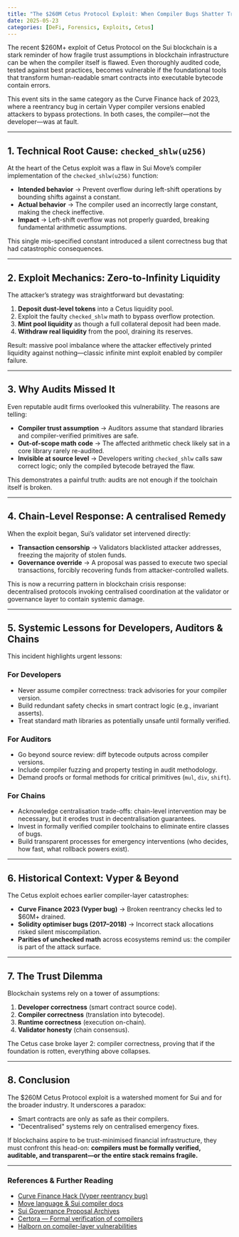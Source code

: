 ```yaml
---
title: "The $260M Cetus Protocol Exploit: When Compiler Bugs Shatter Trust"
date: 2025-05-23
categories: [DeFi, Forensics, Exploits, Cetus]
---
```



The recent $260M+ exploit of Cetus Protocol on the Sui blockchain is a stark reminder of how fragile trust assumptions in blockchain infrastructure can be when the compiler itself is flawed. Even thoroughly audited code, tested against best practices, becomes vulnerable if the foundational tools that transform human-readable smart contracts into executable bytecode contain errors.

This event sits in the same category as the Curve Finance hack of 2023, where a reentrancy bug in certain Vyper compiler versions enabled attackers to bypass protections. In both cases, the compiler—not the developer—was at fault.

---

## 1. Technical Root Cause: `checked_shlw(u256)`

At the heart of the Cetus exploit was a flaw in Sui Move’s compiler implementation of the `checked_shlw(u256)` function:

- **Intended behavior** → Prevent overflow during left-shift operations by bounding shifts against a constant.  
- **Actual behavior** → The compiler used an incorrectly large constant, making the check ineffective.  
- **Impact** → Left-shift overflow was not properly guarded, breaking fundamental arithmetic assumptions.

This single mis-specified constant introduced a silent correctness bug that had catastrophic consequences.

---

## 2. Exploit Mechanics: Zero-to-Infinity Liquidity

The attacker’s strategy was straightforward but devastating:

1. **Deposit dust-level tokens** into a Cetus liquidity pool.  
2. Exploit the faulty `checked_shlw` math to bypass overflow protection.  
3. **Mint pool liquidity** as though a full collateral deposit had been made.  
4. **Withdraw real liquidity** from the pool, draining its reserves.  

Result: massive pool imbalance where the attacker effectively printed liquidity against nothing—classic infinite mint exploit enabled by compiler failure.

---

## 3. Why Audits Missed It

Even reputable audit firms overlooked this vulnerability. The reasons are telling:

- **Compiler trust assumption** → Auditors assume that standard libraries and compiler-verified primitives are safe.  
- **Out-of-scope math code** → The affected arithmetic check likely sat in a core library rarely re-audited.  
- **Invisible at source level** → Developers writing `checked_shlw` calls saw correct logic; only the compiled bytecode betrayed the flaw.  

This demonstrates a painful truth: audits are not enough if the toolchain itself is broken.

---

## 4. Chain-Level Response: A centralised Remedy

When the exploit began, Sui’s validator set intervened directly:

- **Transaction censorship** → Validators blacklisted attacker addresses, freezing the majority of stolen funds.  
- **Governance override** → A proposal was passed to execute two special transactions, forcibly recovering funds from attacker-controlled wallets.  

This is now a recurring pattern in blockchain crisis response:  
decentralised protocols invoking centralised coordination at the validator or governance layer to contain systemic damage.

---

## 5. Systemic Lessons for Developers, Auditors & Chains

This incident highlights urgent lessons:

### For Developers
- Never assume compiler correctness: track advisories for your compiler version.  
- Build redundant safety checks in smart contract logic (e.g., invariant asserts).  
- Treat standard math libraries as potentially unsafe until formally verified.  

### For Auditors
- Go beyond source review: diff bytecode outputs across compiler versions.  
- Include compiler fuzzing and property testing in audit methodology.  
- Demand proofs or formal methods for critical primitives (`mul`, `div`, `shift`).  

### For Chains
- Acknowledge centralisation trade-offs: chain-level intervention may be necessary, but it erodes trust in decentralisation guarantees.  
- Invest in formally verified compiler toolchains to eliminate entire classes of bugs.  
- Build transparent processes for emergency interventions (who decides, how fast, what rollback powers exist).  

---

## 6. Historical Context: Vyper & Beyond

The Cetus exploit echoes earlier compiler-layer catastrophes:

- **Curve Finance 2023 (Vyper bug)** → Broken reentrancy checks led to $60M+ drained.  
- **Solidity optimiser bugs (2017–2018)** → Incorrect stack allocations risked silent miscompilation.  
- **Parities of unchecked math** across ecosystems remind us: the compiler is part of the attack surface.  

---

## 7. The Trust Dilemma

Blockchain systems rely on a tower of assumptions:

1. **Developer correctness** (smart contract source code).  
2. **Compiler correctness** (translation into bytecode).  
3. **Runtime correctness** (execution on-chain).  
4. **Validator honesty** (chain consensus).  

The Cetus case broke layer 2: compiler correctness, proving that if the foundation is rotten, everything above collapses.

---

## 8. Conclusion

The $260M Cetus Protocol exploit is a watershed moment for Sui and for the broader industry. It underscores a paradox:

- Smart contracts are only as safe as their compilers.
- "Decentralised" systems rely on centralised emergency fixes. 

If blockchains aspire to be trust-minimised financial infrastructure, they must confront this head-on:  **compilers must be formally verified, auditable, and transparent—or the entire stack remains fragile.**

---

### References & Further Reading

- [Curve Finance Hack (Vyper reentrancy bug)](https://rekt.news/curve-rekt)  
- [Move language & Sui compiler docs](https://docs.sui.io)  
- [Sui Governance Proposal Archives](https://sui.io/governance)  
- [Certora — Formal verification of compilers](https://www.certora.com)  
- [Halborn on compiler-layer vulnerabilities](https://www.halborn.com)  
